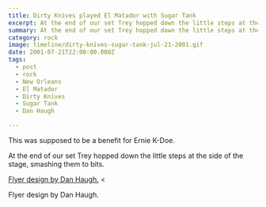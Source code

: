 ```yaml
---
title: Dirty Knives played El Matador with Sugar Tank
excerpt: At the end of our set Trey hopped down the little steps at the side of the stage, smashing them to bits.
summary: At the end of our set Trey hopped down the little steps at the side of the stage, smashing them to bits.
category: rock
image: timeline/dirty-knives-sugar-tank-jul-21-2001.gif
date: 2001-07-21T22:00:00.000Z
tags:
  - post 
  - rock
  - New Orleans
  - El Matador
  - Dirty Knives
  - Sugar Tank
  - Dan Haugh

---
```


This was supposed to be a benefit for Ernie K-Doe. 

At the end of our set Trey hopped down the little steps at the side of the stage, smashing them to bits.

[Flyer design by Dan Haugh.](/static/img/rock/dirty-knives-sugar-tank-jul-21-2001.gif "Flyer design by Dan Haugh.")
<<figcaption>Flyer design by Dan Haugh.</figcaption>